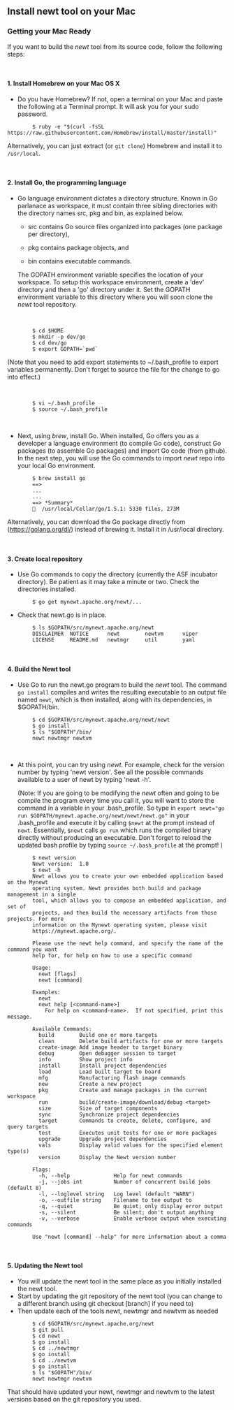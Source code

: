 ## Install newt tool on your Mac

### Getting your Mac Ready 

If you want to build the *newt* tool from its source code, follow the following steps:

<br>

#### 1. Install Homebrew on your Mac OS X 

* Do you have Homebrew? If not, open a terminal on your Mac and paste the following at a Terminal prompt. It will ask you for your sudo password.

```no-highlight
        $ ruby -e "$(curl -fsSL https://raw.githubusercontent.com/Homebrew/install/master/install)"
```
   Alternatively, you can just extract (or `git clone`) Homebrew and install it to `/usr/local`.

<br>

#### 2. Install Go, the programming language

* Go language environment dictates a directory structure. Known in Go parlanace as workspace, it must contain three sibling directories with the directory names src, pkg and bin, as explained below. 

    * src contains Go source files organized into packages (one package per directory),

    * pkg contains package objects, and

    * bin contains executable commands.

    The GOPATH environment variable specifies the location of your workspace. To setup this workspace environment, create a 'dev' directory and then a 'go' directory under it. Set the GOPATH environment variable to this directory where you will soon clone the *newt* tool repository.
    
<br>

```no-highlight
        $ cd $HOME
        $ mkdir -p dev/go  
        $ cd dev/go
        $ export GOPATH=`pwd`
```
  (Note that you need to add export statements to ~/.bash_profile to export variables permanently. Don't forget to source the file for the change to go into effect.)

<br>

```no-highlight
        $ vi ~/.bash_profile
        $ source ~/.bash_profile
```

<br>

* Next, using *brew*, install Go. When installed, Go offers you as a developer a language environment (to compile Go code), construct Go packages (to assemble Go packages) and import Go code (from github). In the next step, you will use the Go commands to import *newt* repo into your local Go environment.
     
```no-highlight
        $ brew install go
        ==> 
        ...
        ... 
        ==> *Summary*
        🍺  /usr/local/Cellar/go/1.5.1: 5330 files, 273M
```
  Alternatively, you can download the Go package directly from (https://golang.org/dl/) instead of brewing it. Install it in /usr/local directory.
    
<br>

#### 3. Create local repository

* Use Go commands to copy the directory (currently the ASF incubator directory). Be patient as it may take a minute or two. Check the directories installed.

```no-highlight
        $ go get mynewt.apache.org/newt/...

```

* Check that newt.go is in place.
```no-highlight
        $ ls $GOPATH/src/mynewt.apache.org/newt
        DISCLAIMER	NOTICE		newt		newtvm      viper
        LICENSE		README.md	newtmgr		util        yaml
```

<br>

#### 4. Build the Newt tool

* Use Go to run the newt.go program to build the *newt* tool. The command `go install` compiles and writes the resulting executable to an output file named `newt`, which is then installed, along with its dependencies, in $GOPATH/bin.

```no-highlight
        $ cd $GOPATH/src/mynewt.apache.org/newt/newt
        $ go install
        $ ls "$GOPATH"/bin/
        newt newtmgr newtvm
```

<br>

* At this point, you can try using *newt*. For example, check for the version number by typing 'newt version'. See all the possible commands available to a user of newt by typing 'newt -h'.

   (Note: If you are going to be modifying the *newt* often and going to be compile the program every time you call it, you will want to store the command in a variable in your .bash_profile. So type in `export newt="go run $GOPATH/mynewt.apache.org/newt/newt/newt.go"` in your .bash_profile and execute it by calling `$newt` at the prompt instead of `newt`. Essentially, `$newt` calls `go run` which runs the compiled binary directly without producing an executable. Don't forget to reload the updated bash profile by typing `source ~/.bash_profile` at the prompt! )
   
```no-highlight
        $ newt version
        Newt version:  1.0
        $ newt -h
        Newt allows you to create your own embedded application based on the Mynewt 
        operating system. Newt provides both build and package management in a single 
        tool, which allows you to compose an embedded application, and set of 
        projects, and then build the necessary artifacts from those projects. For more 
        information on the Mynewt operating system, please visit 
        https://mynewt.apache.org/. 

        Please use the newt help command, and specify the name of the command you want 
        help for, for help on how to use a specific command

        Usage:
          newt [flags]
          newt [command]

        Examples:
          newt
          newt help [<command-name>]
            For help on <command-name>.  If not specified, print this message.

        Available Commands:
          build        Build one or more targets
          clean        Delete build artifacts for one or more targets
          create-image Add image header to target binary
          debug        Open debugger session to target
          info         Show project info
          install      Install project dependencies
          load         Load built target to board
          mfg          Manufacturing flash image commands
          new          Create a new project
          pkg          Create and manage packages in the current workspace
          run          build/create-image/download/debug <target>
          size         Size of target components
          sync         Synchronize project dependencies
          target       Commands to create, delete, configure, and query targets
          test         Executes unit tests for one or more packages
          upgrade      Upgrade project dependencies
          vals         Display valid values for the specified element type(s)
          version      Display the Newt version number

        Flags:
          -h, --help              Help for newt commands
          -j, --jobs int          Number of concurrent build jobs (default 8)
          -l, --loglevel string   Log level (default "WARN")
          -o, --outfile string    Filename to tee output to
          -q, --quiet             Be quiet; only display error output
          -s, --silent            Be silent; don't output anything
          -v, --verbose           Enable verbose output when executing commands

        Use "newt [command] --help" for more information about a comma
```

<br>

#### 5. Updating the Newt tool

* You will update the newt tool in the same place as you initially installed the newt tool.
* Start by updating the git repository of the newt tool (you can change to a different branch using git checkout [branch] if you need to)
* Then update each of the tools newt, newtmgr and newtvm as needed

```no-highlight
        $ cd $GOPATH/src/mynewt.apache.org/newt
        $ git pull
        $ cd newt
        $ go install
        $ cd ../newtmgr
        $ go install
        $ cd ../newtvm
        $ go install
        $ ls "$GOPATH"/bin/
        newt newtmgr newtvm
```

That should have updated your newt, newtmgr and newtvm to the latest versions based on the git repository you used.

<br>

